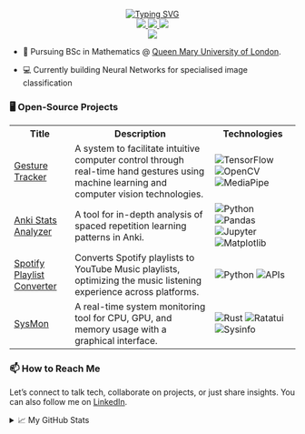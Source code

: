 <p align="center">
<a href="https://github.com/seanima9">
    <img src="https://readme-typing-svg.demolab.com?font=Georgia&size=18&duration=2000&pause=100&multiline=true&width=500&height=80&lines=Sean+Imani;Undergraduate+Student+%7C+Software+Engineer;AI+%7C+Computer+Vision+%7C+Modelling" alt="Typing SVG" />
</a>
<br/>

<a href="https://www.linkedin.com/in/sean-imani-bb48a62a0/">
    <img src="https://img.shields.io/badge/-LinkedIn-blue?style=flat-square&logo=linkedin">
</a>
<a href="mailto:imanisean9@gmail.com">
    <img src="https://img.shields.io/badge/-Email-red?style=flat-square&logo=gmail&logoColor=white">
</a>
<a href="https://github.com/seanima9/resume">
    <img src="https://img.shields.io/badge/Resume-PDF-red?style=flat-square&logo=adobe">
</a>
<!-- Add more badges if needed -->

<br/> 
<a href="https://github.com/seanima9">
    <img src="https://github-stats-alpha.vercel.app/api?username=seanima9&cc=22272e&tc=37BCF6&ic=fff&bc=0000">
</a>

</p>

* 📖 Pursuing BSc in Mathematics @ [Queen Mary University of London](https://www.qmul.ac.uk/).
  
* 💻 Currently building Neural Networks for specialised image classification

### 🖥️ Open-Source Projects
<table>
<tr><th>Title</th><th>Description</th><th>Technologies</th></tr>
<tr>
<td><a href="https://github.com/seanima9/GestureTracker">Gesture Tracker</a></td>
<td>A system to facilitate intuitive computer control through real-time hand gestures using machine learning and computer vision technologies.</td>
<td>
    <img alt="TensorFlow" src="https://img.shields.io/badge/TensorFlow-black?style=flat-square&logo=tensorflow">
    <img alt="OpenCV" src="https://img.shields.io/badge/OpenCV-black?style=flat-square&logo=opencv">
    <img alt="MediaPipe" src="https://img.shields.io/badge/MediaPipe-black?style=flat-square">
</td>
</tr>
<tr>
<td><a href="https://github.com/seanima9/AnkiStatsAnalyzer">Anki Stats Analyzer</a></td>
<td>A tool for in-depth analysis of spaced repetition learning patterns in Anki.</td>
<td>
    <img alt="Python" src="https://img.shields.io/badge/Python-black?style=flat-square&logo=python">
    <img alt="Pandas" src="https://img.shields.io/badge/Pandas-black?style=flat-square&logo=pandas">
    <img alt="Jupyter" src="https://img.shields.io/badge/Jupyter-black?style=flat-square&logo=jupyter">
    <img alt="Matplotlib" src="https://img.shields.io/badge/Matplotlib-black?style=flat-square&logo=matplotlib">
</td>
</tr>
<tr>
<td><a href="https://github.com/seanima9/SpotifyToYoutubeMusic">Spotify Playlist Converter</a></td>
<td>Converts Spotify playlists to YouTube Music playlists, optimizing the music listening experience across platforms.</td>
<td>
    <img alt="Python" src="https://img.shields.io/badge/Python-black?style=flat-square&logo=python">
    <img alt="APIs" src="https://img.shields.io/badge/APIs-black?style=flat-square&logo=spotify">
</td>
</tr>
<tr>
<td><a href="https://github.com/seanima9/SysMon">SysMon</a></td>
<td>A real-time system monitoring tool for CPU, GPU, and memory usage with a graphical interface.</td>
<td>
    <img alt="Rust" src="https://img.shields.io/badge/Rust-black?style=flat-square&logo=rust">
    <img alt="Ratatui" src="https://img.shields.io/badge/Ratatui-black?style=flat-square">
    <img alt="Sysinfo" src="https://img.shields.io/badge/Sysinfo-black?style=flat-square">
</td>
</tr>
</table>

### 📫 How to Reach Me
Let’s connect to talk tech, collaborate on projects, or just share insights. You can also follow me on [LinkedIn](https://www.linkedin.com/in/sean-imani-bb48a62a0/).

<details>
<summary>📈 My GitHub Stats</summary>
<br>

![](http://github-profile-summary-cards.vercel.app/api/cards/profile-details?username=seanima9&theme=dracula) 

![](http://github-profile-summary-cards.vercel.app/api/cards/repos-per-language?username=seanima9&theme=dracula) 
![](http://github-profile-summary-cards.vercel.app/api/cards/most-commit-language?username=seanima9&theme=dracula)

</details>
